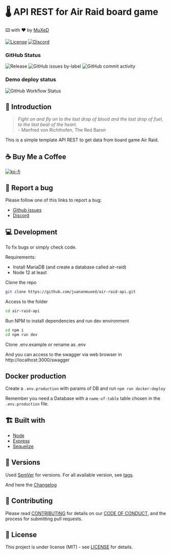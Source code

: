 
# 🌡️ API REST for Air Raid board game

 ⌨️ with ❤︎ by <a href="https://muxed.dev">MuXeD</a>


[![License](https://img.shields.io/github/license/juananmuxed/air-raid-api?label=License)](LICENSE) [![Discord](https://img.shields.io/discord/324463341819133953?color=purple&label=Discord&logo=discord)](https://discord.gg/88rzwfU)

### GitHub Status

![Release](https://img.shields.io/github/v/release/juananmuxed/air-raid-api?include_prereleases&label=Release&logo=github) ![GitHub issues by-label](https://img.shields.io/github/issues/juananmuxed/air-raid-api/bug?label=Bugs%20Opened&logo=github) ![GitHub commit activity](https://img.shields.io/github/commit-activity/m/juananmuxed/air-raid-api?label=Activity&logo=github)

### Demo deploy status

![GitHub Workflow Status](https://img.shields.io/github/actions/workflow/status/juananmuxed/air-raid-api/deploy.yml?label=Workflow)

## 🎱 Introduction

> *Fight on and fly on to the last drop of blood and the last drop of fuel, to the last beat of the heart.* <br> - Manfred von Richthofen, The Red Baron

This is a simple template API REST to get data from board game Air Raid.

## ☕️ Buy Me a Coffee

[![ko-fi](https://www.ko-fi.com/img/githubbutton_sm.svg)](https://ko-fi.com/U7U21M2BE)

## 🐛 Report a bug

Please follow one of this links to report a bug:
- [Github issues](https://github.com/juananmuxed/air-raid-api/issues)
- [Discord](https://discord.gg/88rzwfU)

## 💻 Development

To fix bugs or simply check code.

Requirements:

- Install MariaDB (and create a database called air-raid)
- Node 12 at least

Clone the repo

```bash
git clone https://github.com/juananmuxed/air-raid-api.git
```

Access to the folder

```bash
cd air-raid-api
```

Run NPM to install dependencies and run dev environment

```bash
cd npm i
cd npm run dev
```

Clone .env.example or rename as .env

And you can access to the swagger via web browser in http://localhost:3000/swagger

## Docker production

Create a `.env.production` with params of DB and run `npm run docker:deploy`

Remember you need a Database with a `name-of-table` table chosen in the `.env.production` file.

## 🏗 Built with

- [Node](https://nodejs.org)
- [Express](https://expressjs.com/)
- [Sequelize](https://sequelize.org/)

## 📌 Versions

Used [SemVer](http://semver.org/) for versions. For all available version, see [tags](https://github.com/juananmuxed/air-raid-api/tags).

And here the [Changelog](CHANGELOG.md)

## 🍰 Contributing

Please read [CONTRIBUTING](CONTRIBUTING.md) for details on our [CODE OF CONDUCT](CODE_OF_CONDUCT.md), and the process for submitting pull requests.

## 📄 License

This project is under license (MIT) - see [LICENSE](LICENSE) for details.
